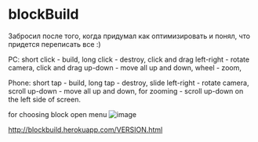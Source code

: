 # blockBuild

Забросил после того, когда придумал как оптимизировать и понял, что придется переписать все :)

PC:
short click - build,
long click - destroy,
click and drag left-right - rotate camera,
click and drag up-down - move all up and down,
wheel - zoom,

Phone:
short tap - build,
long tap - destroy,
slide left-right - rotate camera,
scroll up-down - move all up and down,
for zooming - scroll up-down on the left side of screen.

for choosing block open menu ![image](https://user-images.githubusercontent.com/63554864/163677770-8482ff3a-1c4f-408d-86b4-0a1b94ada86d.png)

http://blockbuild.herokuapp.com/VERSION.html

